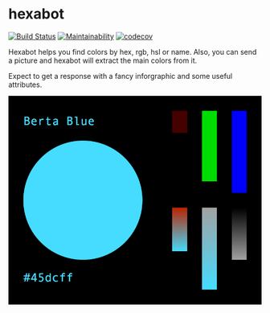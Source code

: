 # hexabot

[![Build Status](https://travis-ci.org/qwhex/hexabot.svg?branch=master)](https://travis-ci.org/qwhex/hexabot)
[![Maintainability](https://api.codeclimate.com/v1/badges/6f2ac59bde8a71e3393e/maintainability)](https://codeclimate.com/github/qwhex/hexabot/maintainability)
[![codecov](https://codecov.io/gh/qwhex/hexabot/branch/master/graph/badge.svg)](https://codecov.io/gh/qwhex/hexabot)

Hexabot helps you find colors by hex, rgb, hsl or name.
Also, you can send a picture and hexabot will extract the main colors from it.

Expect to get a response with a fancy inforgraphic and some useful attributes.

![Berta Blue (#45dcff) color info](https://github.com/qwhex/hexabot/raw/master/cache/%2345dcff.png)

